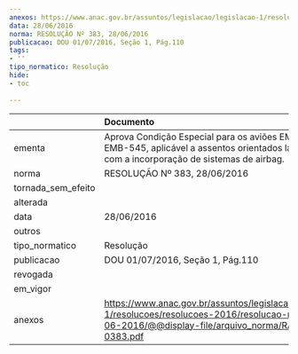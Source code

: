 ```yaml
---
anexos: https://www.anac.gov.br/assuntos/legislacao/legislacao-1/resolucoes/resolucoes-2016/resolucao-no-383-28-06-2016/@@display-file/arquivo_norma/RA2016-0383.pdf
data: 28/06/2016
norma: RESOLUÇÃO Nº 383, 28/06/2016
publicacao: DOU 01/07/2016, Seção 1, Pág.110
tags:
- ''
tipo_normatico: Resolução
hide: 
- toc 
 
---
```


|                    | Documento                                                                                                                                                    |
|:-------------------|:-------------------------------------------------------------------------------------------------------------------------------------------------------------|
| ementa             | Aprova Condição Especial para os aviões EMB-550 e EMB-545, aplicável a assentos orientados lateralmente com a incorporação de sistemas de airbag.            |
| norma              | RESOLUÇÃO Nº 383, 28/06/2016                                                                                                                                 |
| tornada_sem_efeito |                                                                                                                                                              |
| alterada           |                                                                                                                                                              |
| data               | 28/06/2016                                                                                                                                                   |
| outros             |                                                                                                                                                              |
| tipo_normatico     | Resolução                                                                                                                                                    |
| publicacao         | DOU 01/07/2016, Seção 1, Pág.110                                                                                                                             |
| revogada           |                                                                                                                                                              |
| em_vigor           |                                                                                                                                                              |
| anexos             | https://www.anac.gov.br/assuntos/legislacao/legislacao-1/resolucoes/resolucoes-2016/resolucao-no-383-28-06-2016/@@display-file/arquivo_norma/RA2016-0383.pdf |